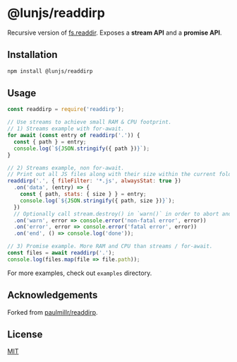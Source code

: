 # @lunjs/readdirp

Recursive version of [fs.readdir](https://nodejs.org/api/fs.html#fs_fs_readdir_path_options_callback). Exposes a **stream API** and a **promise API**.

## Installation

```sh
npm install @lunjs/readdirp
```

## Usage

```javascript
const readdirp = require('readdirp');

// Use streams to achieve small RAM & CPU footprint.
// 1) Streams example with for-await.
for await (const entry of readdirp('.')) {
  const { path } = entry;
  console.log(`${JSON.stringify({ path })}`);
}

// 2) Streams example, non for-await.
// Print out all JS files along with their size within the current folder & subfolders.
readdirp('.', { fileFilter: '*.js', alwaysStat: true })
  .on('data', (entry) => {
    const { path, stats: { size } } = entry;
    console.log(`${JSON.stringify({ path, size })}`);
  })
  // Optionally call stream.destroy() in `warn()` in order to abort and cause 'close' to be emitted
  .on('warn', error => console.error('non-fatal error', error))
  .on('error', error => console.error('fatal error', error))
  .on('end', () => console.log('done'));

// 3) Promise example. More RAM and CPU than streams / for-await.
const files = await readdirp('.');
console.log(files.map(file => file.path));
```

For more examples, check out `examples` directory.

## Acknowledgements

Forked from [paulmillr/readdirp](https://github.com/paulmillr/readdirp/tree/e28f928e21176da2c3295d5f68f2465aa08e012b).

## License

[MIT](LICENSE)
